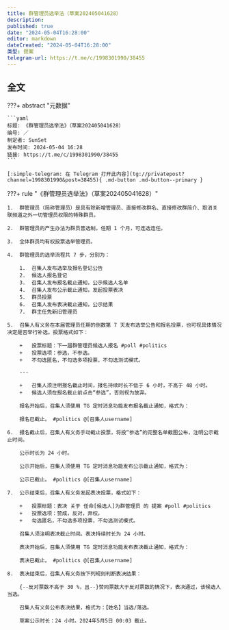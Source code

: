 ```yaml
---
title: 群管理员选举法（草案202405041628）
description:
published: true
date: "2024-05-04T16:28:00"
editor: markdown
dateCreated: "2024-05-04T16:28:00"
类型: 提案
telegram-url: https://t.me/c/1998301990/38455
---
```


## 全文

???+ abstract "元数据"

    ```yaml
    标题: 《群管理员选举法》（草案202405041628）
    编号: ／
    制定者: SunSet
    发布时间: 2024-05-04 16:28
    链接: https://t.me/c/1998301990/38455
    ```

    [:simple-telegram: 在 Telegram 打开此内容](tg://privatepost?channel=1998301990&post=38455){ .md-button .md-button--primary }

???+ rule "《群管理员选举法》（草案202405041628）"

    1.  群管理员（简称管理员）是具有除新增管理员、直接修改群名、直接修改群简介、取消关联频道之外一切管理员权限的特殊群员。

    2.  群管理员的产生办法为群员普选制，任期 1 个月，可连选连任。

    3.  全体群员均有权投票选举管理员。

    4.  群管理员的选举流程共 7 步，分别为：

        1.  召集人发布选举及报名登记公告
        2.  候选人报名登记
        3.  召集人发布报名截止通知，公示候选人名单
        4.  召集人发布公示截止通知，发起投票表决
        5.  群员投票
        6.  召集人发布表决截止通知，公示结果
        7.  群主任免新旧管理员

    5.  召集人有义务在本届管理员任期的倒数第 7 天发布选举公告和报名投票，也可视具体情况决定是否举行补选。投票格式如下：

        +   投票标题：下一届群管理员候选人报名 #poll #politics
        +   投票选项：参选，不参选。
        +   不勾选匿名，不勾选多项投票，不勾选测试模式。

        ---

        +   召集人须注明报名截止时间，报名持续时长不低于 6 小时，不高于 48 小时。
        +   候选人须在报名截止前点击“参选”，否则视为放弃。

        报名开始后，召集人须使用 TG 定时消息功能发布报名截止通知，格式为：

        报名已截止。 #politics @[召集人username]

    6.  报名截止后，召集人有义务手动截止投票，将投“参选”的完整名单截图公布，注明公示截止时间。

        公示时长为 24 小时。

        公示开始后，召集人须使用 TG 定时消息功能发布公示截止通知，格式为：

        公示已截止。 #politics @[召集人username]

    7.  公示结束后，召集人有义务发起表决投票，格式如下：

        +   投票标题：表决 关于 任命[候选人]为群管理员 的 提案 #poll #politics
        +   投票选项：赞成，反对，弃权。
        +   勾选匿名，不勾选多项投票，不勾选测试模式。

        召集人须注明表决截止时间。表决持续时长为 24 小时。

        表决开始后，召集人须使用 TG 定时消息功能发布表决截止通知，格式为：

        表决已截止。 #politics @[召集人username]

    8.  表决结束后，召集人有义务按下列规则判断表决结果：

        {--反对票数不高于 30 %，且--}赞同票数大于反对票数的情况下，表决通过，该候选人当选。

        召集人有义务公布表决结果，格式为：【姓名】当选/落选。

        草案公示时长：24 小时。2024年5月5日 00:03 截止。
